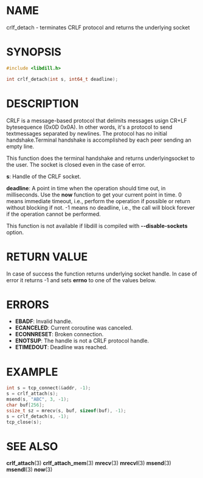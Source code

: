 # NAME

crlf_detach - terminates CRLF protocol and returns the underlying socket

# SYNOPSIS

```c
#include <libdill.h>

int crlf_detach(int s, int64_t deadline);
```

# DESCRIPTION

CRLF is a message-based protocol that delimits messages usign CR+LF bytesequence (0x0D 0x0A). In other words, it's a protocol to send textmessages separated by newlines. The protocol has no initial handshake.Terminal handshake is accomplished by each peer sending an empty line.

This function does the terminal handshake and returns underlyingsocket to the user. The socket is closed even in the case of error.

**s**: Handle of the CRLF socket.

**deadline**: A point in time when the operation should time out, in milliseconds. Use the **now** function to get your current point in time. 0 means immediate timeout, i.e., perform the operation if possible or return without blocking if not. -1 means no deadline, i.e., the call will block forever if the operation cannot be performed.

This function is not available if libdill is compiled with **--disable-sockets** option.

# RETURN VALUE

In case of success the function returns underlying socket handle. In case of error it returns -1 and sets **errno** to one of the values below.

# ERRORS

* **EBADF**: Invalid handle.
* **ECANCELED**: Current coroutine was canceled.
* **ECONNRESET**: Broken connection.
* **ENOTSUP**: The handle is not a CRLF protocol handle.
* **ETIMEDOUT**: Deadline was reached.

# EXAMPLE

```c
int s = tcp_connect(&addr, -1);
s = crlf_attach(s);
msend(s, "ABC", 3, -1);
char buf[256];
ssize_t sz = mrecv(s, buf, sizeof(buf), -1);
s = crlf_detach(s, -1);
tcp_close(s);
```

# SEE ALSO

**crlf_attach**(3) **crlf_attach_mem**(3) **mrecv**(3) **mrecvl**(3) **msend**(3) **msendl**(3) **now**(3) 

